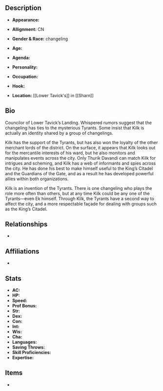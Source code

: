 ## Description
- **Appearance:** 

- **Allignment:** CN

- **Gender & Race:** changeling

- **Age:** 

- **Agenda:** 

- **Personality:** 

- **Occupation:** 

- **Hook:** 

- **Location:** [[Lower Tavick's]] in [[Sharn]]

## Bio
Councilor of Lower Tavick’s Landing. Whispered rumors suggest that the changeling has ties to the mysterious Tyrants. Some insist that Kilk is actually an identity shared by a group of changelings.

Kilk has the support of the Tyrants, but has also won the loyalty of the other merchant lords of the district. On the surface, it appears that Kilk looks out for the mercantile interests of his ward, but he also monitors and manipulates events across the city. Only Thurik Davandi can match Kilk for intrigues and scheming, and Kilk has a web of informants and spies across the city. He has done his best to make himself useful to the King’s Citadel and the Guardians of the Gate, and as a result he has developed powerful allies within both organizations.

Kilk is an invention of the Tyrants. There is one changeling who plays the role more often than others, but at any time Kilk could be any one of the Tyrants—even Ek himself. Through Kilk, the Tyrants have a second way to affect the city, and a more respectable façade for dealing with groups such as the King’s Citadel.

## Relationships
- 

## Affiliations
- 

## Stats
- **AC:** 
- **HP:** 
- **Speed:** 
- **Prof Bonus:** 
- **Str:** 
- **Dex:** 
- **Con:** 
- **Int:** 
- **Wis:** 
- **Cha:** 
- **Languages:** 
- **Saving Throws:** 
- **Skill Proficiencies:** 
- **Expertise:** 


## Items
- 
